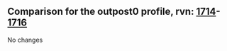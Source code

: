 ## Comparison for the outpost0 profile, rvn: [1714](https://github.com/PRO100KatYT/FortniteProfileRevisions/tree/main/profiles/outpost0/1714%20outpost0.json)-[1716](https://github.com/PRO100KatYT/FortniteProfileRevisions/tree/main/profiles/outpost0/1716%20outpost0.json)

No changes
